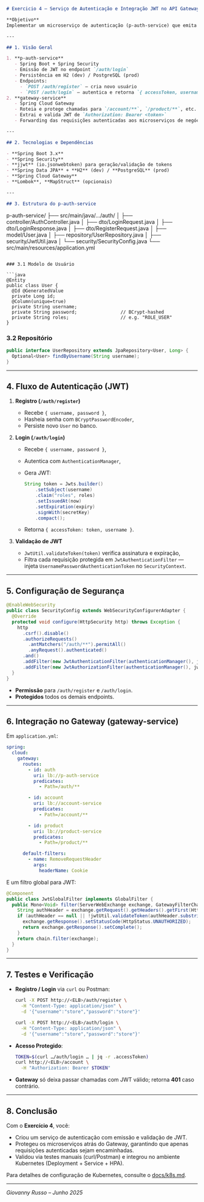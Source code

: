 ```markdown
# Exercicio 4 – Serviço de Autenticação e Integração JWT no API Gateway

**Objetivo**  
Implementar um microserviço de autenticação (p-auth-service) que emita e valide JWTs, e configurar o API Gateway (gateway-service) para proteger os demais endpoints usando esses tokens.

---

## 1. Visão Geral

1. **p-auth-service**  
   - Spring Boot + Spring Security  
   - Emissão de JWT no endpoint `/auth/login`  
   - Persistência em H2 (dev) / PostgreSQL (prod)  
   - Endpoints:
     - `POST /auth/register` – cria novo usuário  
     - `POST /auth/login` – autentica e retorna `{ accessToken, username }`  
2. **gateway-service**  
   - Spring Cloud Gateway  
   - Roteia e protege chamadas para `/account/**`, `/product/**`, etc.  
   - Extrai e valida JWT de `Authorization: Bearer <token>`  
   - Forwarding das requisições autenticadas aos microserviços de negócio  

---

## 2. Tecnologias e Dependências

- **Spring Boot 3.x**  
- **Spring Security**  
- **jjwt** (io.jsonwebtoken) para geração/validação de tokens  
- **Spring Data JPA** + **H2** (dev) / **PostgreSQL** (prod)  
- **Spring Cloud Gateway**  
- **Lombok**, **MapStruct** (opcionais)  

---

## 3. Estrutura do p-auth-service

```

p-auth-service/
├── src/main/java/.../auth/
│   ├── controller/AuthController.java
│   ├── dto/LoginRequest.java
│   ├── dto/LoginResponse.java
│   ├── dto/RegisterRequest.java
│   ├── model/User.java
│   ├── repository/UserRepository.java
│   ├── security/JwtUtil.java
│   └── security/SecurityConfig.java
└── src/main/resources/application.yml

````

### 3.1 Modelo de Usuário

```java
@Entity
public class User {
  @Id @GeneratedValue
  private Long id;
  @Column(unique=true)
  private String username;
  private String password;                // BCrypt-hashed
  private String roles;                   // e.g. "ROLE_USER"
}
````

### 3.2 Repositório

```java
public interface UserRepository extends JpaRepository<User, Long> {
  Optional<User> findByUsername(String username);
}
```

---

## 4. Fluxo de Autenticação (JWT)

1. **Registro (`/auth/register`)**

   * Recebe `{ username, password }`,
   * Hasheia senha com `BCryptPasswordEncoder`,
   * Persiste novo `User` no banco.

2. **Login (`/auth/login`)**

   * Recebe `{ username, password }`,
   * Autentica com `AuthenticationManager`,
   * Gera JWT:

     ```java
     String token = Jwts.builder()
         .setSubject(username)
         .claim("roles", roles)
         .setIssuedAt(now)
         .setExpiration(expiry)
         .signWith(secretKey)
         .compact();
     ```
   * Retorna `{ accessToken: token, username }`.

3. **Validação de JWT**

   * `JwtUtil.validateToken(token)` verifica assinatura e expiração,
   * Filtra cada requisição protegida em `JwtAuthenticationFilter` — injeta `UsernamePasswordAuthenticationToken` no `SecurityContext`.

---

## 5. Configuração de Segurança

```java
@EnableWebSecurity
public class SecurityConfig extends WebSecurityConfigurerAdapter {
  @Override
  protected void configure(HttpSecurity http) throws Exception {
    http
      .csrf().disable()
      .authorizeRequests()
        .antMatchers("/auth/**").permitAll()
        .anyRequest().authenticated()
      .and()
      .addFilter(new JwtAuthenticationFilter(authenticationManager(), jwtUtil))
      .addFilter(new JwtAuthorizationFilter(authenticationManager(), jwtUtil));
  }
}
```

* **Permissão** para `/auth/register` e `/auth/login`.
* **Protegidos** todos os demais endpoints.

---

## 6. Integração no Gateway (gateway-service)

Em `application.yml`:

```yaml
spring:
  cloud:
    gateway:
      routes:
        - id: auth
          uri: lb://p-auth-service
          predicates:
            - Path=/auth/**

        - id: account
          uri: lb://account-service
          predicates:
            - Path=/account/**

        - id: product
          uri: lb://product-service
          predicates:
            - Path=/product/**

      default-filters:
        - name: RemoveRequestHeader
          args:
            headerName: Cookie
```

E um filtro global para JWT:

```java
@Component
public class JwtGlobalFilter implements GlobalFilter {
  public Mono<Void> filter(ServerWebExchange exchange, GatewayFilterChain chain) {
    String authHeader = exchange.getRequest().getHeaders().getFirst(HttpHeaders.AUTHORIZATION);
    if (authHeader == null || !jwtUtil.validateToken(authHeader.substring(7))) {
      exchange.getResponse().setStatusCode(HttpStatus.UNAUTHORIZED);
      return exchange.getResponse().setComplete();
    }
    return chain.filter(exchange);
  }
}
```

---

## 7. Testes e Verificação

* **Registro / Login** via `curl` ou Postman:

  ```bash
  curl -X POST http://<ELB>/auth/register \
    -H "Content-Type: application/json" \
    -d '{"username":"store","password":"store"}'

  curl -X POST http://<ELB>/auth/login \
    -H "Content-Type: application/json" \
    -d '{"username":"store","password":"store"}'
  ```
* **Acesso Protegido**:

  ```bash
  TOKEN=$(curl …/auth/login … | jq -r .accessToken)
  curl http://<ELB>/account \
    -H "Authorization: Bearer $TOKEN"
  ```
* **Gateway** só deixa passar chamadas com JWT válido; retorna **401** caso contrário.

---

## 8. Conclusão

Com o **Exercício 4**, você:

* Criou um serviço de autenticação com emissão e validação de JWT.
* Protegeu os microserviços atrás do Gateway, garantindo que apenas requisições autenticadas sejam encaminhadas.
* Validou via testes manuais (curl/Postman) e integrou no ambiente Kubernetes (Deployment + Service + HPA).

Para detalhes de configuração de Kubernetes, consulte o [docs/k8s.md](/docs/k8s.md).

---

*Giovanny Russo – Junho 2025*

```

